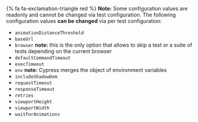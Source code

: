 {% fa fa-exclamation-triangle red %} **Note:** Some configuration values are readonly and cannot be changed via test configuration. The following configuration values **can be changed** via per test configuration:

- `animationDistanceThreshold`
- `baseUrl`
- `browser` **note:** this is the only option that allows to skip a test or a suite of tests depending on the current browser
- `defaultCommandTimeout`
- `execTimeout`
- `env` **note:** Cypress merges the object of environment variables
- `includeShadowDom`
- `requestTimeout`
- `responseTimeout`
- `retries`
- `viewportHeight`
- `viewportWidth`
- `waitForAnimations`
